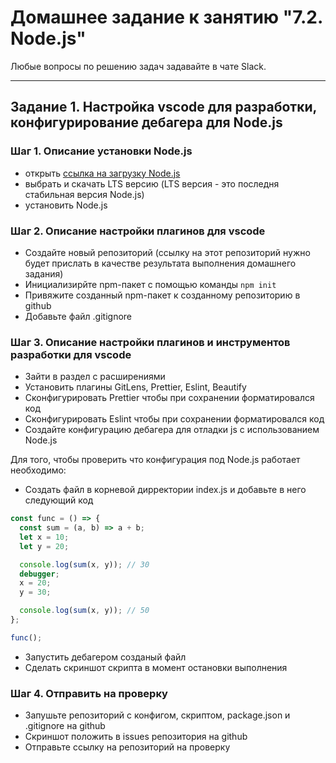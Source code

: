 # Домашнее задание к занятию "7.2. Node.js"

Любые вопросы по решению задач задавайте в чате Slack.

---

## Задание 1. Настройка vscode для разработки, конфигурирование дебагера для Node.js

### Шаг 1. Описание установки Node.js

- открыть [ссылка на загрузку Node.js](https://nodejs.org/en/)
- выбрать и скачать LTS версию (LTS версия - это последня стабильная версия Node.js)
- установить Node.js

### Шаг 2. Описание настройки плагинов для vscode

- Создайте новый репозиторий (ссылку на этот репозиторий нужно будет прислать в качестве результата выполнения домашнего задания)
- Инициализирйте npm-пакет с помощью команды `npm init`
- Привяжите созданный npm-пакет к созданному репозиторию в github
- Добавьте файл .gitignore

### Шаг 3. Описание настройки плагинов и инструментов разработки для vscode

- Зайти в раздел с расширениями
- Установить плагины GitLens, Prettier, Eslint, Beautify
- Сконфигурировать Prettier чтобы при сохранении форматировался код
- Сконфигурировать Eslint чтобы при сохранении форматировался код
- Создайте конфигурацию дебагера для отладки js с использованием Node.js

Для того, чтобы проверить что конфигурация под Node.js работает необходимо:

- Создать файл в корневой дирректории index.js и добавьте в него следующий код

```javascript
const func = () => {
  const sum = (a, b) => a + b;
  let x = 10;
  let y = 20;

  console.log(sum(x, y)); // 30
  debugger;
  x = 20;
  y = 30;

  console.log(sum(x, y)); // 50
};

func();
```

- Запустить дебагером созданый файл
- Сделать скриншот скрипта в момент остановки выполнения

### Шаг 4. Отправить на проверку

- Запушьте репозиторий с конфигом, скриптом, package.json и .gitignore на github
- Скриншот положить в issues репозитория на github
- Отправьте ссылку на репозиторий на проверку
